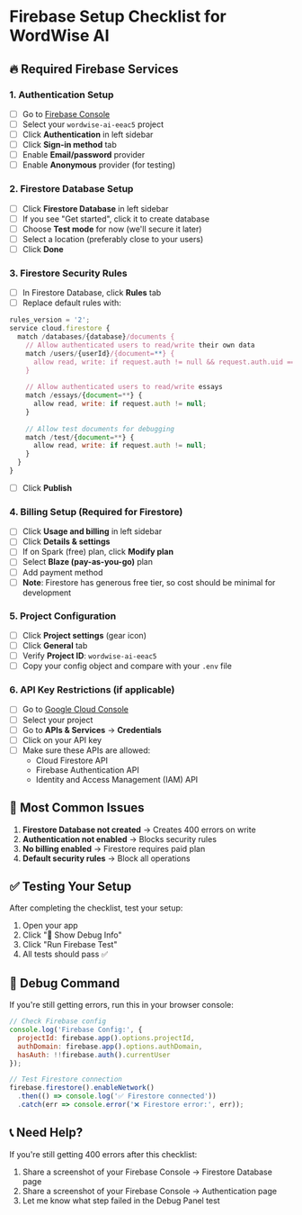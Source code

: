 # Firebase Setup Checklist for WordWise AI

## 🔥 Required Firebase Services

### 1. Authentication Setup
- [ ] Go to [Firebase Console](https://console.firebase.google.com)
- [ ] Select your `wordwise-ai-eeac5` project
- [ ] Click **Authentication** in left sidebar
- [ ] Click **Sign-in method** tab
- [ ] Enable **Email/password** provider
- [ ] Enable **Anonymous** provider (for testing)

### 2. Firestore Database Setup
- [ ] Click **Firestore Database** in left sidebar
- [ ] If you see "Get started", click it to create database
- [ ] Choose **Test mode** for now (we'll secure it later)
- [ ] Select a location (preferably close to your users)
- [ ] Click **Done**

### 3. Firestore Security Rules
- [ ] In Firestore Database, click **Rules** tab
- [ ] Replace default rules with:

```javascript
rules_version = '2';
service cloud.firestore {
  match /databases/{database}/documents {
    // Allow authenticated users to read/write their own data
    match /users/{userId}/{document=**} {
      allow read, write: if request.auth != null && request.auth.uid == userId;
    }
    
    // Allow authenticated users to read/write essays
    match /essays/{document=**} {
      allow read, write: if request.auth != null;
    }
    
    // Allow test documents for debugging
    match /test/{document=**} {
      allow read, write: if request.auth != null;
    }
  }
}
```

- [ ] Click **Publish**

### 4. Billing Setup (Required for Firestore)
- [ ] Click **Usage and billing** in left sidebar
- [ ] Click **Details & settings**
- [ ] If on Spark (free) plan, click **Modify plan**
- [ ] Select **Blaze (pay-as-you-go)** plan
- [ ] Add payment method
- [ ] **Note**: Firestore has generous free tier, so cost should be minimal for development

### 5. Project Configuration
- [ ] Click **Project settings** (gear icon)
- [ ] Click **General** tab
- [ ] Verify **Project ID**: `wordwise-ai-eeac5`
- [ ] Copy your config object and compare with your `.env` file

### 6. API Key Restrictions (if applicable)
- [ ] Go to [Google Cloud Console](https://console.cloud.google.com)
- [ ] Select your project
- [ ] Go to **APIs & Services** → **Credentials**
- [ ] Click on your API key
- [ ] Make sure these APIs are allowed:
  - Cloud Firestore API
  - Firebase Authentication API
  - Identity and Access Management (IAM) API

## 🚨 Most Common Issues

1. **Firestore Database not created** → Creates 400 errors on write
2. **Authentication not enabled** → Blocks security rules
3. **No billing enabled** → Firestore requires paid plan
4. **Default security rules** → Block all operations

## ✅ Testing Your Setup

After completing the checklist, test your setup:

1. Open your app
2. Click "🔧 Show Debug Info"
3. Click "Run Firebase Test"
4. All tests should pass ✅

## 🔧 Debug Command

If you're still getting errors, run this in your browser console:

```javascript
// Check Firebase config
console.log('Firebase Config:', {
  projectId: firebase.app().options.projectId,
  authDomain: firebase.app().options.authDomain,
  hasAuth: !!firebase.auth().currentUser
});

// Test Firestore connection
firebase.firestore().enableNetwork()
  .then(() => console.log('✅ Firestore connected'))
  .catch(err => console.error('❌ Firestore error:', err));
```

## 📞 Need Help?

If you're still getting 400 errors after this checklist:
1. Share a screenshot of your Firebase Console → Firestore Database page
2. Share a screenshot of your Firebase Console → Authentication page  
3. Let me know what step failed in the Debug Panel test 